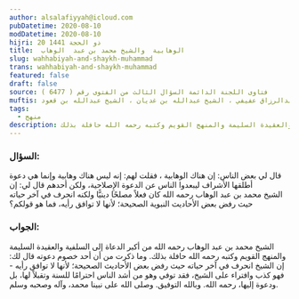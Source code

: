 ```yaml
---
author: alsalafiyyah@icloud.com
pubDatetime: 2020-08-10
modDatetime: 2020-08-10
hijri: 20 ذو الحجة 1441
title:  الوهابية  والشيخ محمد بن عبد  الوهاب
slug: wahhabiyah-and-shaykh-muhammad
trans: wahhabiyah-and-shaykh-muhammad
featured: false
draft: false
source: فتاوى اللجنة الدائمة السؤال الثالث من الفتوى رقم ( 6477 )
muftis: الشيخ بن باز ، الشيخ عبدالرزاق عفيفي ، الشيخ عبدالله بن غديان ، الشيخ عبدالله بن قعود
tags:
  - منهج
description: الشيخ محمد بن عبد الوهاب رحمه الله من أكبر الدعاة إلى السلفية والعقيدة السليمة والمنهج القويم وكتبه رحمه الله حافلة بذلك
--- 
```


### السؤال:
قال لي بعض الناس: إن هناك الوهابية ، فقلت لهم: إنه ليس هناك وهابية وإنما هي دعوة أطلقها الأشراف ليبعدوا الناس عن الدعوة الإِصلاحية، ولكن أحدهم قال لي: إن الشيخ محمد بن عبد الوهاب رحمه الله كان فعلاً مصلحًا دينيًّا ولكنه انحرف في آخر حياته حيث رفض بعض الأحاديث النبوية الصحيحة؛ لأنها لا توافق رأيه، فما هو قولكم؟

### الجواب:
الشيخ محمد بن عبد الوهاب رحمه الله من أكبر الدعاة إلى السلفية والعقيدة السليمة والمنهج القويم وكتبه رحمه الله حافلة بذلك. وما ذكرت من أن أحد خصوم دعوته قال لك: إن الشيخ
انحرف في آخر حياته حيث رفض بعض الأحاديث الصحيحة؛ لأنها لا توافق رأيه - فهو كذب وافتراء على الشيخ، فقد توفي وهو من أشد الناس احترامًا للسنة وتقبلاً لها، بل ودعوة إليها، رحمه الله. وبالله التوفيق. وصلى الله على نبينا محمد، وآله وصحبه وسلم.
